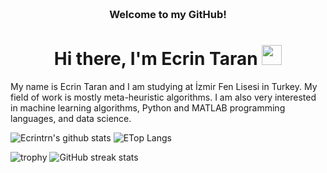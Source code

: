 <!-- HEADER -->
<h3 align="center">
     <br>Welcome to my GitHub!
</h3>

<h1 align="center">Hi there, I'm Ecrin Taran </a> <img src="https://user-images.githubusercontent.com/64318469/176737130-33ef105d-385a-43e4-a68e-33ac3f19ab12.gif" height="32" /></h1>

My name is Ecrin Taran and I am studying at İzmir Fen Lisesi in Turkey. My field of work is mostly meta-heuristic algorithms. I am also very interested in machine learning algorithms, Python and MATLAB programming languages, and data science.

<p float="center">
  <img  src="https://github-readme-stats.vercel.app/api?username=tohid-yousefi&show_icons=true" alt="Ecrintrn's github stats" />
  <img  src="https://github-readme-stats.vercel.app/api/top-langs/?username=Ecrintrni&layout=compact&hide=html,css" alt="ETop Langs" />
</p>

![trophy](https://github-profile-trophy.vercel.app/?username=Ecrintrn)
![GitHub streak stats](https://github-readme-streak-stats.herokuapp.com/?user=Ecrintrn)  
